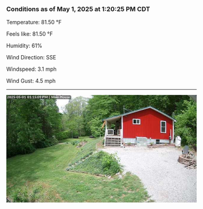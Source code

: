 ### Conditions as of May 1, 2025 at 1:20:25 PM CDT 

Temperature: 81.50 &deg;F

Feels like: 81.50 &deg;F

Humidity: 61%

Wind Direction: SSE

Windspeed: 3.1 mph

Wind Gust: 4.5 mph

---

<img src="./images/latest.jpeg"/>


